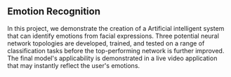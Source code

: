 ## Emotion Recognition

In this project, we demonstrate the creation of a Artificial intelligent system that can identify emotions from facial expressions. Three potential neural network topologies are developed, trained, and tested on a range of classification tasks before the top-performing network is further improved. The final model's applicability is demonstrated in a live video application that may instantly reflect the user's emotions.


